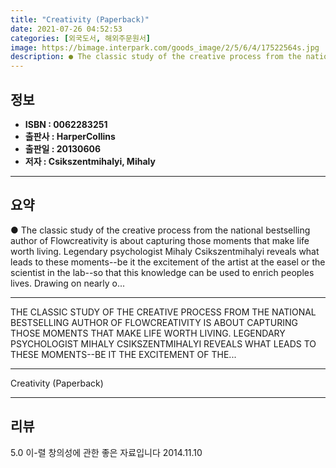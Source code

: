 ```yaml
---
title: "Creativity (Paperback)"
date: 2021-07-26 04:52:53
categories: [외국도서, 해외주문원서]
image: https://bimage.interpark.com/goods_image/2/5/6/4/17522564s.jpg
description: ● The classic study of the creative process from the national bestselling author of Flowcreativity is about capturing those moments that make life worth living
---
```


## **정보**

- **ISBN : 0062283251**
- **출판사 : HarperCollins**
- **출판일 : 20130606**
- **저자 : Csikszentmihalyi, Mihaly**

------



## **요약**

●  The classic study of the creative process from the national bestselling author of Flowcreativity is about capturing those moments that make life worth living. Legendary psychologist Mihaly Csikszentmihalyi reveals what leads to these moments--be it the excitement of the artist at the easel or the scientist in the lab--so that this knowledge can be used to enrich peoples lives. Drawing on nearly o...

------

THE CLASSIC STUDY OF THE CREATIVE PROCESS FROM THE NATIONAL BESTSELLING AUTHOR OF FLOWCREATIVITY IS ABOUT CAPTURING THOSE MOMENTS THAT MAKE LIFE WORTH LIVING. LEGENDARY PSYCHOLOGIST MIHALY CSIKSZENTMIHALYI REVEALS WHAT LEADS TO THESE MOMENTS--BE IT THE EXCITEMENT OF THE... 

------


Creativity (Paperback) 

------


## **리뷰** 

5.0 이-렬 창의성에 관한 좋은 자료입니다 2014.11.10 <br/>